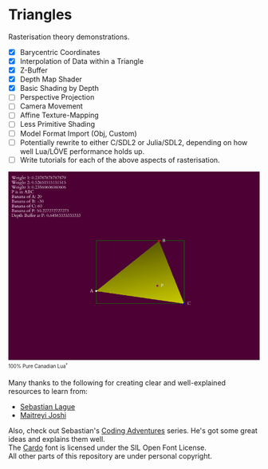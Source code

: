 # Triangles

Rasterisation theory demonstrations.
- [x] Barycentric Coordinates
- [x] Interpolation of Data within a Triangle
- [x] Z-Buffer
- [x] Depth Map Shader
- [x] Basic Shading by Depth
- [ ] Perspective Projection
- [ ] Camera Movement
- [ ] Affine Texture-Mapping
- [ ] Less Primitive Shading
- [ ] Model Format Import (Obj, Custom)
- [ ] Potentially rewrite to either C/SDL2 or Julia/SDL2, depending on how well Lua/LÖVE performance holds up.
- [ ] Write tutorials for each of the above aspects of rasterisation.

![Header Image](https://github.com/CoffeeCamel/Triangles/blob/main/Images/Screenshot_2020-10-21_02-54-44.png)\
<sub><sup>100% Pure Canadian Lua<sup>†</sup></sup></sub>

Many thanks to the following for creating clear and well-explained resources to learn from:
<ul>
<li><a href="https://www.youtube.com/watch?v=HYAgJN3x4GA">Sebastian Lague</a></li>
<li><a href="https://www.youtube.com/watch?v=-OJJ8Z4AqWs">Maitreyi Joshi</a></li>
</ul>
<p>Also, check out Sebastian's <a href="https://www.youtube.com/playlist?list=PLFt_AvWsXl0ehjAfLFsp1PGaatzAwo0uK">Coding Adventures</a> series. He's got some great ideas and explains them well.</br>
The <a href="http://scholarsfonts.net/cardofnt.html">Cardo</a> font is licensed under the SIL Open Font License.</br>
All other parts of this repository are under personal copyright.</p>
